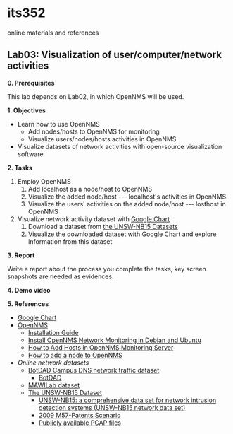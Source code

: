 # its352
online materials and references


## Lab03: Visualization of user/computer/network activities
**0. Prerequisites**

This lab depends on Lab02, in which OpenNMS will be used.


**1. Objectives**

* Learn how to use OpenNMS
  * Add nodes/hosts to OpenNMS for monitoring
  * Visualize users/nodes/hosts activities in OpenNMS
* Visualize datasets of network activities with open-source visualization software


**2. Tasks**

1. Employ OpenNMS
   1. Add localhost as a node/host to OpenNMS
   2. Visualize the added node/host --- localhost's activities in OpenNMS
   3. Visualize the users' activities on the added node/host --- losthost in OpenNMS
2. Visualize network activity dataset with [Google Chart](https://developers.google.com/chart)
   1. Download a dataset from [the UNSW-NB15 Datasets](https://www.unsw.adfa.edu.au/unsw-canberra-cyber/cybersecurity/ADFA-NB15-Datasets/)
   2. Visualize the downloaded dataset with Google Chart and explore information from this dataset

**3. Report**

Write a report about the process you complete the tasks, key screen snapshots are needed as evidences.

**4. Demo video**


**5. References**
* [Google Chart](https://developers.google.com/chart)
* [OpenNMS](https://en.wikipedia.org/wiki/OpenNMS)
  * [Installation Guide](https://docs.opennms.org/opennms/releases/latest/guide-install/guide-install.html)
  * [Install OpenNMS Network Monitoring in Debian and Ubuntu](https://www.tecmint.com/install-opennms-in-debian-and-ubuntu/)  
  * [How to Add Hosts in OpenNMS Monitoring Server](https://www.tecmint.com/add-hosts-in-opennms-monitoring/)
  * [How to add a node to OpenNMS](https://www.techrepublic.com/article/how-to-add-a-node-to-opennms/)
* _Online network datasets_
  * [BotDAD Campus DNS network traffic dataset](https://data.mendeley.com/datasets/zh3wnddzxy/2)
    * [BotDAD](https://github.com/mannirulz/BotDAD)
  * [MAWILab dataset](http://www.fukuda-lab.org/mawilab/index.html)
  * [The UNSW-NB15 Dataset](https://www.unsw.adfa.edu.au/unsw-canberra-cyber/cybersecurity/ADFA-NB15-Datasets/)
    * [UNSW-NB15: a comprehensive data set for network intrusion detection systems (UNSW-NB15 network data set)](https://ieeexplore.ieee.org/document/7348942)
    * [2009 M57-Patents Scenario](https://digitalcorpora.org/corpora/scenarios/m57-patents-scenario)
    * [Publicly available PCAP files](https://www.netresec.com/index.ashx?page=PcapFiles)